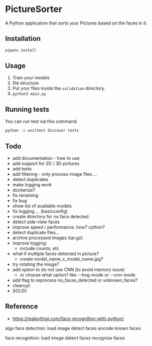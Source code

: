 # PictureSorter
A Python application that sorts your Pictures based on the faces in it.

## Installation

```bash
pipenv install
```

## Usage
1. Train your models
2. file structure
3. Put your files inside the `validation` directory.
4. `python3 main.py`


## Running tests
You can run test via this command:
```bash
python -m unittest discover tests
```

## Todo
- add documentation - how to use
- add support for 2D / 3D pictures
- add tests
- add filtering - only process image files....
- detect duplicates
- make logging work
- dockerize?
- fix renaming
- fix bug
- show list of available models
- fix logging.... (basicconfig)
- create directory for no face detected.
- detect side-view faces
- improve speed / performance. how? cython?
- detect duplicate files...
- archive processed images (tar.gz)
- improve logging:
    - include counts, etc
- what if multiple faces detected in picture?
    - create model_name_x_model_name.jpg?
- try rotating the image?
- add option to do not use CNN (to avoid memory issue)
  - or choose what option? like --hog-mode or --cnn-mode
- add flag to reprocess no_faces_detected or unknown_faces?
- cleanup!
- SOLID!

## Reference
- https://realpython.com/face-recognition-with-python/


algo
  face detection:
    load image
    detect faces
    encode known faces

  face recognition:
    load image
    detect faces
    recognize faces
